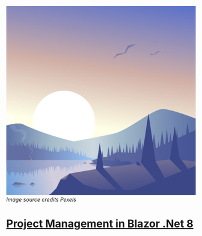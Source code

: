 ![](ProMgt/wwwroot/day2.jpg)
*Image source credits Pexels*
# [Project Management in Blazor .Net 8](https://github.com/sugamsingh97/ProMgt)


